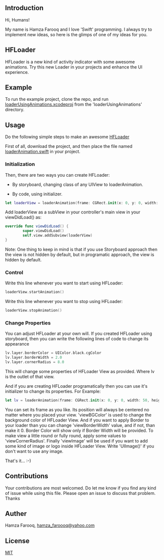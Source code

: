 ## Introduction

Hi, Humans!

My name is Hamza Farooq and I love 'Swift' programming. I always try to implement new ideas, so here is the glimps of one of my ideas for you.

## HFLoader

HFLoader is a new kind of activity indicator with some awesome animations. Try this new Loader in your projects and enhance the UI experience.

## Example

To run the example project, clone the repo, and run [loaderUsingAnimations.xcodeproj](https://github.com/hamza-faroooq/HFLoader/tree/master/Example/loaderUsingAnimations/loaderUsingAnimations.xcodeproj) from the 'loaderUsingAnimations' directory.

## Usage

Do the following simple steps to make an awesome [HFLoader](https://github.com/hamza-faroooq/HFLoader)

First of all, download the project, and then place the file named [loaderAnimation.swift](https://github.com/hamza-faroooq/HFLoader/blob/master/Main%20File%20To%20Be%20Used%20In%20Your%20Project/HFLoader.swift) in your project. 

### Initialization


Then, there are two ways you can create HFLoader:

* By storyboard, changing class of any UIView to loaderAnimation.

* By code, using initializer.

```swift
let loaderView = loaderAnimation(frame: CGRect.init(x: 0, y: 0, width: 50, height: 50), viewBGColor: .clear, viewBorderWidth: 2, viewBorderColor: UIColor.orange, viewCornerRadius: 5, viewImage: #imageLiteral(resourceName: "Icon-App-60x60"))
```

Add loaderView as a subView in your controller's main view in your viewDidLoad() as:

```swift
override func viewDidLoad() {
        super.viewDidLoad()
        self.view.addSubview(loaderView)
}
```
Note: One thing to keep in mind is that if you use Storyboard approach then the view is not hidden by default, but in programatic approach, the view is hidden by default.

### Control
Write this line whenever you want to start using HFLoader:

```swift
loaderView.startAnimation()
```

Write this line whenever you want to stop using HFLoader:

```swift
loaderView.stopAnimation()
```

### Change Properties

You can adjust HFLoader at your own will. If you created HFLoader using storyboard, then you can write the following lines of code to change its appearance

```swift
lv.layer.borderColor = UIColor.black.cgColor
lv.layer.borderWidth = 2.0
lv.layer.cornerRadius = 8.0
```

This will change some properties of HFLoader View as provided. Where lv is the outlet of that view.

And if you are creating HFLoader programatically then you can use it's initializer to change its properties. For Example:

```swift
let lv = loaderAnimation(frame: CGRect.init(x: 0, y: 0, width: 50, height: 50), viewBGColor: .clear, viewBorderWidth: 2, viewBorderColor: UIColor.orange, viewCornerRadius: 5, viewImage: #imageLiteral(resourceName: "Icon-App-60x60"))
```

You can set its frame as you like. Its position will always be centered no matter where you placed your view. 'viewBGColor' is used to change the background color of HFLoader View. And if you want to apply Border to your loader than you can change 'viewBorderWidth' value, and if not, than make it 0. Border Color will show only if Border Width will be provided. To make view a little round or fully round, apply some values to 'viewCornerRadius'. Finally 'viewImage' will be used if you want to add some kind of image or logo inside HFLoader View. Write 'UIImage()' if you don't want to use any image.

That's it... :-)

## Contributions

Your contributions are most welcomed. Do let me know if you find any kind of issue while using this file. Please open an issue to discuss that problem. Thanks

## Auther

Hamza Farooq, hamza_faroooq@yahoo.com

## License

[MIT](https://github.com/hamza-faroooq/HFLoader/blob/master/LICENSE)
